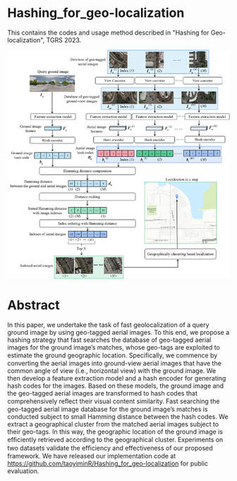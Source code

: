 # Hashing_for_geo-localization
This contains the codes and usage method described in "Hashing for Geo-localization", TGRS 2023.

![image](https://github.com/TaoyiminR/Hashing_for_geo-localization/blob/main/Framework.png)

# Abstract
In this paper, we undertake the task of fast geolocalization of a query ground image by using geo-tagged aerial images. To this end, we propose a hashing strategy that fast searches the database of geo-tagged aerial images for the ground image’s matches, whose geo-tags are exploited to estimate the ground geographic location. Speciﬁcally, we commence by converting the aerial images into ground-view aerial images that have the common angle of view (i.e., horizontal view) with the ground image. We then develop a feature extraction model and a hash encoder for generating hash codes for the images. Based on these models, the ground image and the geo-tagged aerial images are transformed to hash codes that comprehensively reﬂect their visual content similarity. Fast searching the geo-tagged aerial image database for the ground image’s matches is conducted subject to small Hamming distance between the hash codes. We extract a geographical cluster from the matched aerial images subject to their geo-tags. In this way, the geographic location of the ground image is efﬁciently retrieved according to the geographical cluster. Experiments on two datasets validate the efﬁciency and effectiveness of our proposed framework. We have released our implementation code at https://github.com/taoyiminR/Hashing_for_geo-localization for public evaluation.
